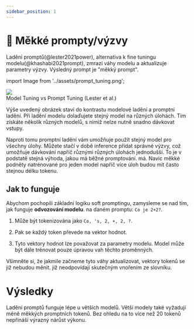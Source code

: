 ```yaml
---
sidebar_position: 1
---
```


# 🔴 Měkké prompty/výzvy

Ladění promptů(@lester2021power), alternativa k fine tuningu modelu(@khashabi2021prompt), zmrazí váhy modelu a aktualizuje parametry výzvy. Výsledný prompt je "měkký prompt".


import Image from '../assets/prompt_tuning.png';

<div style={{textAlign: 'center'}}>
  <img src={Image} style={{width: "500px"}} />
</div>

<div style={{textAlign: 'center'}}>
Model Tuning vs Prompt Tuning (Lester et al.)
</div>

Výše uvedený obrázek staví do kontrastu modelové ladění a promptní ladění. 
Při ladění modelu dolaďujete stejný model na různých úlohách. Tím získáte
několik různých modelů, s nimiž nelze nutně snadno dávkovat vstupy.

Naproti tomu promptní ladění vám umožňuje použít stejný model pro všechny úlohy. Můžete 
stačí v době inference přidat správné výzvy, což umožňuje dávkování napříč různými
různých úlohách jednodušší. To je v podstatě stejná výhoda, jakou má běžné promptování.
má. Navíc měkké podněty natrénované pro jeden model napříč
více úloh budou mít často stejnou délku tokenu.

## Jak to funguje

Abychom pochopili základní logiku soft promptingu, zamysleme se nad tím, jak funguje **odvozování modelu**.
na daném promptu: `Co je 2+2?`.

1) Může být tokenizována jako `Co, 's, 2, +, 2, ?`. 

2) Pak se každý token převede na vektor hodnot.

3) Tyto vektory hodnot lze považovat za parametry modelu. Model může být dále
trénovat pouze úpravou vah těchto proměnných.

Všimněte si, že jakmile začneme tyto váhy aktualizovat, vektory tokenů se již nebudou měnit.
již neodpovídají skutečným vnořením ze slovníku.

# Výsledky 

Ladění promptů funguje lépe u větších modelů. Větší modely také vyžadují méně
měkkých promptních tokenů. Bez ohledu na to více než 20 tokenů nepřináší výrazný nárůst výkonu.